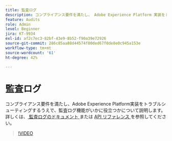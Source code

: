 ```yaml
---
title: 監査ログ
description: コンプライアンス要件を満たし、 Adobe Experience Platform 実装をトラブルシューティングするうえで、監査ログ機能がいかに役立つかについて説明します。
feature: Audits
role: Admin
level: Beginner
jira: KT-9934
exl-id: af2c7ec3-82bf-43e9-8b52-f90a39e72926
source-git-commit: 286c85aa88d44574f00ded67f0de8e0c945a153e
workflow-type: tm+mt
source-wordcount: '61'
ht-degree: 42%

---
```


# 監査ログ

コンプライアンス要件を満たし、Adobe Experience Platform実装をトラブルシューティングするうえで、監査ログ機能がいかに役立つかについて説明します。 詳しくは、[ 監査ログのドキュメント ](https://experienceleague.adobe.com/docs/experience-platform/landing/governance-privacy-security/audit-logs/overview.html?lang=ja) または [API リファレンス ](https://developer.adobe.com/experience-platform-apis/references/audit-query/) を参照してください。

>[!VIDEO](https://video.tv.adobe.com/v/344651?learn=on&enablevpops&captions=jpn)

